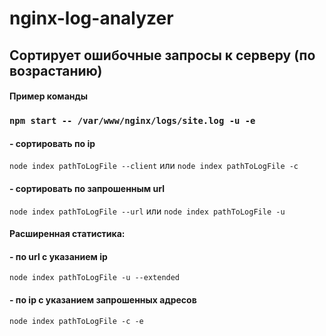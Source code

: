 # nginx-log-analyzer
## Сортирует ошибочные запросы к серверу (по возрастанию)

#### Пример команды
###  `npm start -- /var/www/nginx/logs/site.log -u -e`


#### - сортировать по ip
  `node index pathToLogFile --client`
или
  `node index pathToLogFile -c`

#### - сортировать по запрошенным url
  `node index pathToLogFile --url`
или
  `node index pathToLogFile -u`


#### Расширенная статистика:

#### - по url с указанием ip
  `node index pathToLogFile -u --extended`
  
#### - по ip с указанием запрошенных адресов
  `node index pathToLogFile -c -e`

